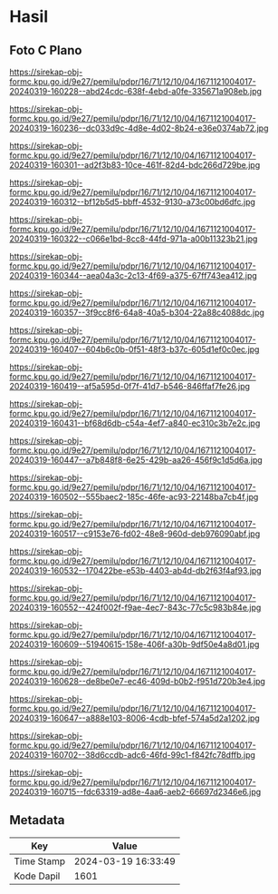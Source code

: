 # Hasil

## Foto C Plano

https://sirekap-obj-formc.kpu.go.id/9e27/pemilu/pdpr/16/71/12/10/04/1671121004017-20240319-160228--abd24cdc-638f-4ebd-a0fe-335671a908eb.jpg

https://sirekap-obj-formc.kpu.go.id/9e27/pemilu/pdpr/16/71/12/10/04/1671121004017-20240319-160236--dc033d9c-4d8e-4d02-8b24-e36e0374ab72.jpg

https://sirekap-obj-formc.kpu.go.id/9e27/pemilu/pdpr/16/71/12/10/04/1671121004017-20240319-160301--ad2f3b83-10ce-461f-82d4-bdc266d729be.jpg

https://sirekap-obj-formc.kpu.go.id/9e27/pemilu/pdpr/16/71/12/10/04/1671121004017-20240319-160312--bf12b5d5-bbff-4532-9130-a73c00bd6dfc.jpg

https://sirekap-obj-formc.kpu.go.id/9e27/pemilu/pdpr/16/71/12/10/04/1671121004017-20240319-160322--c066e1bd-8cc8-44fd-971a-a00b11323b21.jpg

https://sirekap-obj-formc.kpu.go.id/9e27/pemilu/pdpr/16/71/12/10/04/1671121004017-20240319-160344--aea04a3c-2c13-4f69-a375-67ff743ea412.jpg

https://sirekap-obj-formc.kpu.go.id/9e27/pemilu/pdpr/16/71/12/10/04/1671121004017-20240319-160357--3f9cc8f6-64a8-40a5-b304-22a88c4088dc.jpg

https://sirekap-obj-formc.kpu.go.id/9e27/pemilu/pdpr/16/71/12/10/04/1671121004017-20240319-160407--604b6c0b-0f51-48f3-b37c-605d1ef0c0ec.jpg

https://sirekap-obj-formc.kpu.go.id/9e27/pemilu/pdpr/16/71/12/10/04/1671121004017-20240319-160419--af5a595d-0f7f-41d7-b546-846ffaf7fe26.jpg

https://sirekap-obj-formc.kpu.go.id/9e27/pemilu/pdpr/16/71/12/10/04/1671121004017-20240319-160431--bf68d6db-c54a-4ef7-a840-ec310c3b7e2c.jpg

https://sirekap-obj-formc.kpu.go.id/9e27/pemilu/pdpr/16/71/12/10/04/1671121004017-20240319-160447--a7b848f8-6e25-429b-aa26-456f9c1d5d6a.jpg

https://sirekap-obj-formc.kpu.go.id/9e27/pemilu/pdpr/16/71/12/10/04/1671121004017-20240319-160502--555baec2-185c-46fe-ac93-22148ba7cb4f.jpg

https://sirekap-obj-formc.kpu.go.id/9e27/pemilu/pdpr/16/71/12/10/04/1671121004017-20240319-160517--c9153e76-fd02-48e8-960d-deb976090abf.jpg

https://sirekap-obj-formc.kpu.go.id/9e27/pemilu/pdpr/16/71/12/10/04/1671121004017-20240319-160532--170422be-e53b-4403-ab4d-db2f63f4af93.jpg

https://sirekap-obj-formc.kpu.go.id/9e27/pemilu/pdpr/16/71/12/10/04/1671121004017-20240319-160552--424f002f-f9ae-4ec7-843c-77c5c983b84e.jpg

https://sirekap-obj-formc.kpu.go.id/9e27/pemilu/pdpr/16/71/12/10/04/1671121004017-20240319-160609--51940615-158e-406f-a30b-9df50e4a8d01.jpg

https://sirekap-obj-formc.kpu.go.id/9e27/pemilu/pdpr/16/71/12/10/04/1671121004017-20240319-160628--de8be0e7-ec46-409d-b0b2-f951d720b3e4.jpg

https://sirekap-obj-formc.kpu.go.id/9e27/pemilu/pdpr/16/71/12/10/04/1671121004017-20240319-160647--a888e103-8006-4cdb-bfef-574a5d2a1202.jpg

https://sirekap-obj-formc.kpu.go.id/9e27/pemilu/pdpr/16/71/12/10/04/1671121004017-20240319-160702--38d6ccdb-adc6-46fd-99c1-f842fc78dffb.jpg

https://sirekap-obj-formc.kpu.go.id/9e27/pemilu/pdpr/16/71/12/10/04/1671121004017-20240319-160715--fdc63319-ad8e-4aa6-aeb2-66697d2346e6.jpg


## Metadata

| Key        | Value               |
| ---------- | ------------------- |
| Time Stamp | 2024-03-19 16:33:49 |
| Kode Dapil | 1601                |



